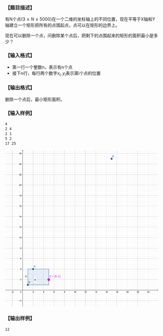 ### 【题目描述】

有N个点($3 \leqslant N \leqslant 5000$)在一个二维的坐标轴上的不同位置，现在平等于X轴和Y轴建立一个矩形把所有的点围起点，点可以在矩形的边界上。

现在可以删除一个点，问删除某个点后，把剩下的点围起来的矩形的面积最小是多少？

### 【输入格式】

- 第一行一个整数n，表示有n个点
- 接下n行，每行两个数字$x_i,y_i$表示第i个点的位置

### 【输出格式】

删除一个点后，最小矩形面积。

### 【输入样例】

```plaintext
4
2 4
1 1
5 2
17 25
```
![](https://raw.githubusercontent.com/rainboyOJ/contest_problem/master/problems/1028/images/1.png)

### 【输出样例】

```plaintext
12
```

